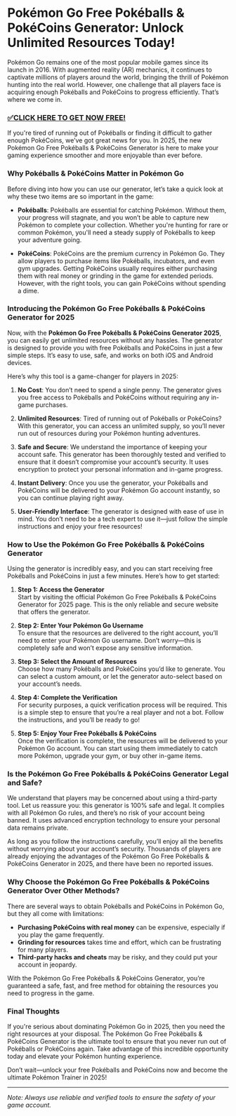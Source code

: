 # Pokémon Go Free Pokéballs & PokéCoins Generator: Unlock Unlimited Resources Today!

Pokémon Go remains one of the most popular mobile games since its launch in 2016. With augmented reality (AR) mechanics, it continues to captivate millions of players around the world, bringing the thrill of Pokémon hunting into the real world. However, one challenge that all players face is acquiring enough Pokéballs and PokéCoins to progress efficiently. That’s where we come in.

### [✅CLICK HERE TO GET NOW FREE!](https://freeforyou.xyz/pokemon/go/free/)

If you're tired of running out of Pokéballs or finding it difficult to gather enough PokéCoins, we’ve got great news for you. In 2025, the new Pokémon Go Free Pokéballs & PokéCoins Generator is here to make your gaming experience smoother and more enjoyable than ever before.

### Why Pokéballs & PokéCoins Matter in Pokémon Go

Before diving into how you can use our generator, let’s take a quick look at why these two items are so important in the game:

- **Pokéballs**: Pokéballs are essential for catching Pokémon. Without them, your progress will stagnate, and you won’t be able to capture new Pokémon to complete your collection. Whether you're hunting for rare or common Pokémon, you'll need a steady supply of Pokéballs to keep your adventure going.
  
- **PokéCoins**: PokéCoins are the premium currency in Pokémon Go. They allow players to purchase items like Pokéballs, incubators, and even gym upgrades. Getting PokéCoins usually requires either purchasing them with real money or grinding in the game for extended periods. However, with the right tools, you can gain PokéCoins without spending a dime.

### Introducing the Pokémon Go Free Pokéballs & PokéCoins Generator for 2025

Now, with the **Pokémon Go Free Pokéballs & PokéCoins Generator 2025**, you can easily get unlimited resources without any hassles. The generator is designed to provide you with free Pokéballs and PokéCoins in just a few simple steps. It’s easy to use, safe, and works on both iOS and Android devices.

Here’s why this tool is a game-changer for players in 2025:

1. **No Cost**: You don’t need to spend a single penny. The generator gives you free access to Pokéballs and PokéCoins without requiring any in-game purchases.

2. **Unlimited Resources**: Tired of running out of Pokéballs or PokéCoins? With this generator, you can access an unlimited supply, so you’ll never run out of resources during your Pokémon hunting adventures.

3. **Safe and Secure**: We understand the importance of keeping your account safe. This generator has been thoroughly tested and verified to ensure that it doesn’t compromise your account’s security. It uses encryption to protect your personal information and in-game progress.

4. **Instant Delivery**: Once you use the generator, your Pokéballs and PokéCoins will be delivered to your Pokémon Go account instantly, so you can continue playing right away.

5. **User-Friendly Interface**: The generator is designed with ease of use in mind. You don’t need to be a tech expert to use it—just follow the simple instructions and enjoy your free resources!

### How to Use the Pokémon Go Free Pokéballs & PokéCoins Generator

Using the generator is incredibly easy, and you can start receiving free Pokéballs and PokéCoins in just a few minutes. Here’s how to get started:

1. **Step 1: Access the Generator**  
   Start by visiting the official Pokémon Go Free Pokéballs & PokéCoins Generator for 2025 page. This is the only reliable and secure website that offers the generator.

2. **Step 2: Enter Your Pokémon Go Username**  
   To ensure that the resources are delivered to the right account, you’ll need to enter your Pokémon Go username. Don’t worry—this is completely safe and won’t expose any sensitive information.

3. **Step 3: Select the Amount of Resources**  
   Choose how many Pokéballs and PokéCoins you’d like to generate. You can select a custom amount, or let the generator auto-select based on your account’s needs.

4. **Step 4: Complete the Verification**  
   For security purposes, a quick verification process will be required. This is a simple step to ensure that you’re a real player and not a bot. Follow the instructions, and you’ll be ready to go!

5. **Step 5: Enjoy Your Free Pokéballs & PokéCoins**  
   Once the verification is complete, the resources will be delivered to your Pokémon Go account. You can start using them immediately to catch more Pokémon, upgrade your gym, or buy other in-game items.

### Is the Pokémon Go Free Pokéballs & PokéCoins Generator Legal and Safe?

We understand that players may be concerned about using a third-party tool. Let us reassure you: this generator is 100% safe and legal. It complies with all Pokémon Go rules, and there’s no risk of your account being banned. It uses advanced encryption technology to ensure your personal data remains private.

As long as you follow the instructions carefully, you’ll enjoy all the benefits without worrying about your account’s security. Thousands of players are already enjoying the advantages of the Pokémon Go Free Pokéballs & PokéCoins Generator in 2025, and there have been no reported issues.

### Why Choose the Pokémon Go Free Pokéballs & PokéCoins Generator Over Other Methods?

There are several ways to obtain Pokéballs and PokéCoins in Pokémon Go, but they all come with limitations:

- **Purchasing PokéCoins with real money** can be expensive, especially if you play the game frequently.
- **Grinding for resources** takes time and effort, which can be frustrating for many players.
- **Third-party hacks and cheats** may be risky, and they could put your account in jeopardy.

With the Pokémon Go Free Pokéballs & PokéCoins Generator, you’re guaranteed a safe, fast, and free method for obtaining the resources you need to progress in the game.

### Final Thoughts

If you're serious about dominating Pokémon Go in 2025, then you need the right resources at your disposal. The Pokémon Go Free Pokéballs & PokéCoins Generator is the ultimate tool to ensure that you never run out of Pokéballs or PokéCoins again. Take advantage of this incredible opportunity today and elevate your Pokémon hunting experience.

Don’t wait—unlock your free Pokéballs and PokéCoins now and become the ultimate Pokémon Trainer in 2025!

---

*Note: Always use reliable and verified tools to ensure the safety of your game account.*
